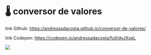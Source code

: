 # 🌡️ conversor de valores


link Github:  https://andressadacosta.github.io/conversor-de-valores/

link Codepen: https://codepen.io/andressadacosta/full/dyJXxeL

<img src="https://github.com/AndressaDaCosta/conversor-de-valores/blob/main/img/Captura%20de%20Tela%202022-04-01%20a%CC%80s%2018.19.31.png?raw=true">
